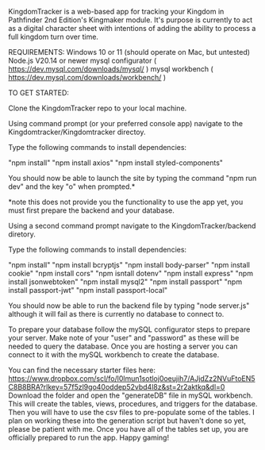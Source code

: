 KingdomTracker is a web-based app for tracking your Kingdom in Pathfinder 2nd Edition's Kingmaker module. 
It's purpose is currently to act as a digital character sheet with intentions of adding the ability to process a full kingdom turn over time. 

REQUIREMENTS:
Windows 10 or 11 (should operate on Mac, but untested)
Node.js V20.14 or newer
mysql configurator ( https://dev.mysql.com/downloads/mysql/ )
mysql workbench ( https://dev.mysql.com/downloads/workbench/ )

TO GET STARTED:

Clone the KingdomTracker repo to your local machine.

Using command prompt (or your preferred console app) navigate to the Kingdomtracker/Kingdomtracker directoy.

Type the following commands to install dependencies:

  "npm install"
  "npm install axios"
  "npm install styled-components"

You should now be able to launch the site by typing the command "npm run dev" and the key "o" when prompted.*

*note this does not provide you the functionality to use the app yet, you must first prepare the backend and your database.

Using a second command prompt navigate to the KingdomTracker/backend diretory.

Type the following commands to install dependencies:

  "npm install"
  "npm install bcryptjs"
  "npm install body-parser"
  "npm install cookie"
  "npm install cors"
  "npm isntall dotenv"
  "npm install express"
  "npm install jsonwebtoken"
  "npm install mysql2"
  "npm install passport"
  "npm install passport-jwt"
  "npm install passport-local"

  You should now be able to run the backend file by typing "node server.js" although it will fail as there is currently no database to connect to.

To prepare your database follow the mySQL configurator steps to prepare your server. Make note of your "user" and "password" as these will be needed to query the database.
Once you are hosting a server you can connect to it with the mySQL workbench to create the database. 

You can find the necessary starter files here: https://www.dropbox.com/scl/fo/l0lmun1sotloj0oeujih7/AJjdZz2NVuFtoEN5C8B8BRA?rlkey=57f5zl9go40oddep52vbd4l8z&st=2r2aktkq&dl=0
Download the folder and open the "generateDB" file in mySQL workbench. This will create the tables, views, procedures, and triggers for the database.
Then you will have to use the csv files to pre-populate some of the tables. I plan on working these into the generation script but haven't done so yet, please be patient with me.
Once you have all of the tables set up, you are officially prepared to run the app. Happy gaming!





